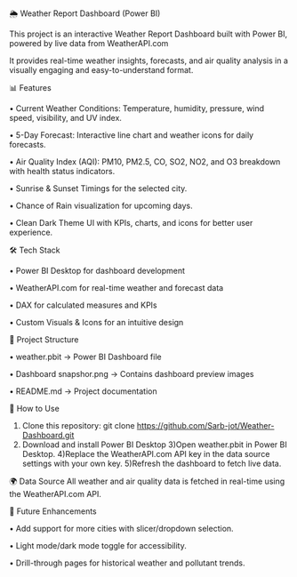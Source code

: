 🌦 Weather Report Dashboard (Power BI)

This project is an interactive Weather Report Dashboard built with Power BI, powered by live data from WeatherAPI.com

It provides real-time weather insights, forecasts, and air quality analysis in a visually engaging and easy-to-understand format.

📊 Features

• Current Weather Conditions:
Temperature, humidity, pressure, wind speed, visibility, and UV index.

• 5-Day Forecast:
   Interactive line chart and weather icons for daily forecasts.

• Air Quality Index (AQI):
  PM10, PM2.5, CO, SO2, NO2, and O3 breakdown with health status indicators.

• Sunrise & Sunset Timings for the selected city.

• Chance of Rain visualization for upcoming days.

• Clean Dark Theme UI with KPIs, charts, and icons for better user experience.


🛠️ Tech Stack

• Power BI Desktop for dashboard development

• WeatherAPI.com for real-time weather and forecast data

• DAX for calculated measures and KPIs

• Custom Visuals & Icons for an intuitive design

📂 Project Structure

• weather.pbit → Power BI Dashboard file

• Dashboard snapshor.png → Contains dashboard preview images

• README.md → Project documentation

🚀 How to Use

1) Clone this repository:
   git clone https://github.com/Sarb-jot/Weather-Dashboard.git
2) Download and install Power BI Desktop
3)Open weather.pbit in Power BI Desktop.
4)Replace the WeatherAPI.com API key in the data source settings with your own key.
5)Refresh the dashboard to fetch live data.

🌍 Data Source
All weather and air quality data is fetched in real-time using the WeatherAPI.com API.

📌 Future Enhancements

• Add support for more cities with slicer/dropdown selection.

• Light mode/dark mode toggle for accessibility.

• Drill-through pages for historical weather and pollutant trends.
